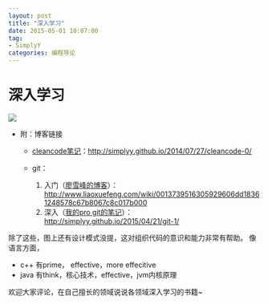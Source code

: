 ```yaml
---
layout: post
title: "深入学习"
date: 2015-05-01 10:07:00
tag: 
- SimplyY
categories: 编程导论
---
```


# 深入学习
![](http://i2.tietuku.com/796a8ca7214160e1.png)

- 附：博客链接
	- [cleancode笔记](http://simplyy.github.io/2014/07/27/cleancode-0/
)：http://simplyy.github.io/2014/07/27/cleancode-0/

	- git：
		1. 入门（[廖雪峰的博客](http://www.liaoxuefeng.com/wiki/0013739516305929606dd18361248578c67b8067c8c017b000)）：http://www.liaoxuefeng.com/wiki/0013739516305929606dd18361248578c67b8067c8c017b000
		2. 深入（[我的pro git的笔记](http://simplyy.github.io/2015/04/21/git-1/)）：http://simplyy.github.io/2015/04/21/git-1/


除了这些，图上还有设计模式没提，这对组织代码的意识和能力非常有帮助。
像语言方面，
- c++ 有prime， effective，more effecitive
- java 有think，核心技术，effective，jvm内核原理

欢迎大家评论，在自己擅长的领域说说各领域深入学习的书籍~
